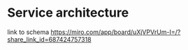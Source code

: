 # Service architecture

link to schema https://miro.com/app/board/uXjVPVrUm-I=/?share_link_id=687424757318
